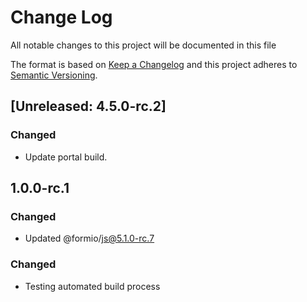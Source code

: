 # Change Log
All notable changes to this project will be documented in this file

The format is based on [Keep a Changelog](http://keepachangelog.com/)
and this project adheres to [Semantic Versioning](http://semver.org/).

## [Unreleased: 4.5.0-rc.2]
### Changed
 - Update portal build.

## 1.0.0-rc.1
### Changed
 - Updated @formio/js@5.1.0-rc.7

### Changed
 - Testing automated build process
